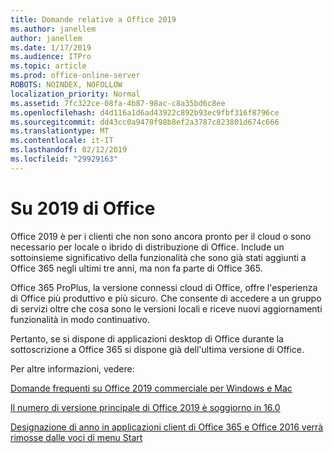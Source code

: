 ```yaml
---
title: Domande relative a Office 2019
ms.author: janellem
author: janellem
ms.date: 1/17/2019
ms.audience: ITPro
ms.topic: article
ms.prod: office-online-server
ROBOTS: NOINDEX, NOFOLLOW
localization_priority: Normal
ms.assetid: 7fc322ce-08fa-4b87-98ac-c8a35bd6c8ee
ms.openlocfilehash: d4d116a1d6ad43922c892b93ec9fbf316f8796ce
ms.sourcegitcommit: dd43cc0a9470f98b8ef2a3787c823801d674c666
ms.translationtype: MT
ms.contentlocale: it-IT
ms.lasthandoff: 02/12/2019
ms.locfileid: "29929163"
---
```

# <a name="about-office-2019"></a>Su 2019 di Office

Office 2019 è per i clienti che non sono ancora pronto per il cloud o sono necessario per locale o ibrido di distribuzione di Office. Include un sottoinsieme significativo della funzionalità che sono già stati aggiunti a Office 365 negli ultimi tre anni, ma non fa parte di Office 365.
  
Office 365 ProPlus, la versione connessi cloud di Office, offre l'esperienza di Office più produttivo e più sicuro. Che consente di accedere a un gruppo di servizi oltre che cosa sono le versioni locali e riceve nuovi aggiornamenti funzionalità in modo continuativo.
  
Pertanto, se si dispone di applicazioni desktop di Office durante la sottoscrizione a Office 365 si dispone già dell'ultima versione di Office.
  
Per altre informazioni, vedere:
  
[Domande frequenti su Office 2019 commerciale per Windows e Mac](https://support.microsoft.com/help/4133312)
  
[Il numero di versione principale di Office 2019 è soggiorno in 16.0](https://docs.microsoft.com/deployoffice/office2019/overview)
  
[Designazione di anno in applicazioni client di Office 365 e Office 2016 verrà rimosse dalle voci di menu Start](https://support.office.com/article/8fe5e052-76d2-49de-af30-2e84ed3da907?wt.mc_id=Alchemy_ClientDIA)
  

